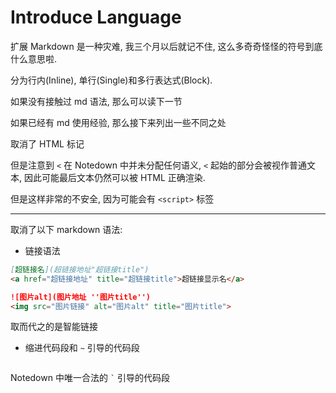 # Introduce Language




扩展 Markdown 是一种灾难, 我三个月以后就记不住, 这么多奇奇怪怪的符号到底什么意思啦.




分为行内(Inline), 单行(Single)和多行表达式(Block).



如果没有接触过 md 语法, 那么可以读下一节

如果已经有 md 使用经验, 那么接下来列出一些不同之处

取消了 HTML 标记

但是注意到 `<` 在 Notedown 中并未分配任何语义, `<` 起始的部分会被视作普通文本, 因此可能最后文本仍然可以被 HTML 正确渲染.

但是这样非常的不安全, 因为可能会有 `<script>` 标签

---

取消了以下 markdown 语法:

- 链接语法

```md
[超链接名](超链接地址"超链接title")
<a href="超链接地址" title="超链接title">超链接显示名</a>

![图片alt](图片地址 ''图片title'')
<img src="图片链接" alt="图片alt" title="图片title">
```

取而代之的是智能链接

- 缩进代码段和 `~` 引导的代码段

```md

```

Notedown 中唯一合法的 `` ` `` 引导的代码段


